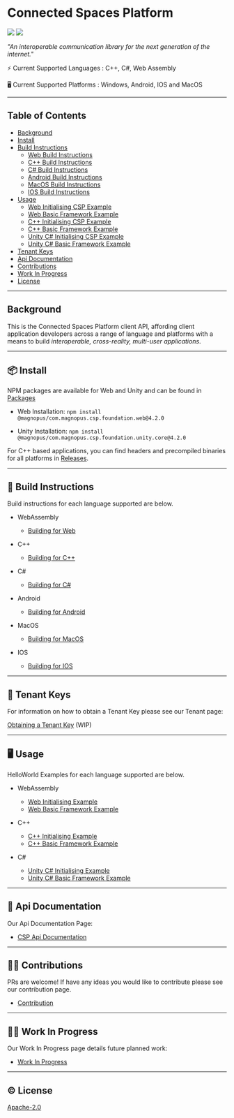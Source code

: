 # Connected Spaces Platform

[![](https://img.shields.io/badge/readme%20style-standard-brightgreen.svg?style=flat-square)](https://github.com/magnopus-opensource/csp-foundation/blob/main/LICENSE)
[![](https://img.shields.io/badge/License-Apache2.0-blue)](https://github.com/magnopus-opensource/csp-foundation/blob/main/LICENSE)


_"An interoperable communication library for the next generation of the internet."_

⚡️ Current Supported Languages : C++, C#, Web Assembly

🖥️ Current Supported Platforms : Windows, Android, IOS and MacOS


****

## Table of Contents

- [Background](#background)
- [Install](#-install)
- [Build Instructions](#-build-instructions)
  - [Web Build Instructions](https://github.com/magnopus-opensource/csp-foundation/wiki/Building-Foundation-for-Web)
  - [C++ Build Instructions](https://github.com/magnopus-opensource/csp-foundation/wiki/Building-Foundation-for-CPP)
  - [C# Build Instructions](https://github.com/magnopus-opensource/csp-foundation/wiki/Building-Foundation-for-CSharp)
  - [Android Build Instructions](https://github.com/magnopus-opensource/csp-foundation/wiki/Building-Foundation-for-Android)
  - [MacOS Build Instructions](https://github.com/magnopus-opensource/csp-foundation/wiki/Building-Foundation-for-MacOS)
  - [IOS Build Instructions](https://github.com/magnopus-opensource/csp-foundation/wiki/Building-Foundation-for-IOS)
- [Usage](#%EF%B8%8F-usage)
    - [Web Initialising CSP Example](https://github.com/magnopus-opensource/csp-foundation/tree/main/Examples/Initialising%20Foundation/Web)
    - [Web Basic Framework Example](https://github.com/magnopus-opensource/csp-foundation/tree/main/Examples/Basic%20Framework/Web)
    - [C++ Initialising CSP Example](https://github.com/magnopus-opensource/csp-foundation/tree/main/Examples/Initialising%20Foundation/CPlusPlus/InitialisingFoundation)
    - [C++ Basic Framework Example](https://github.com/magnopus-opensource/csp-foundation/tree/main/Examples/Basic%20Framework/CPlusPlus/BasicFramework)
    - [Unity C# Initialising CSP Example](https://github.com/magnopus-opensource/csp-foundation/tree/main/Examples/Initialising%20Foundation/CSharp/Foundation-Unity-Example)
    - [Unity C# Basic Framework Example](https://github.com/magnopus-opensource/csp-foundation/tree/main/Examples/Basic%20Framework/CSharp/Foundation-Unity-Example)
- [Tenant Keys](#-tenant-keys)
- [Api Documentation](#-api-documentation)
- [Contributions](#%EF%B8%8F-contributions)
- [Work In Progress](#woman_factory_worker-work-in-progress)
- [License](#%EF%B8%8F-license)

****

## Background
This is the Connected Spaces Platform client API, affording client application developers across a range of language and platforms with a means to build *interoperable, cross-reality, multi-user applications*.


****

## 📦 Install
NPM packages are available for Web and Unity and can be found in [Packages](https://github.com/orgs/magnopus-opensource/packages?repo_name=csp-foundation)

- Web Installation:  `npm install @magnopus/com.magnopus.csp.foundation.web@4.2.0`

- Unity Installation: `npm install @magnopus/com.magnopus.csp.foundation.unity.core@4.2.0`

For C++ based applications, you can find headers and precompiled binaries for all platforms in [Releases](https://github.com/magnopus-opensource/csp-foundation/releases).

****

## 🔨 Build Instructions
Build instructions for each language supported are below.

- WebAssembly 
    - [Building for Web](https://github.com/magnopus-opensource/csp-foundation/wiki/Building-Foundation-for-Web)
- C++
    - [Building for C++](https://github.com/magnopus-opensource/csp-foundation/wiki/Building-Foundation-for-CPP)

- C#
    - [Building for C#](https://github.com/magnopus-opensource/csp-foundation/wiki/Building-Foundation-for-CSharp)

- Android
    - [Building for Android](https://github.com/magnopus-opensource/csp-foundation/wiki/Building-Foundation-for-Android)

- MacOS
    - [Building for MacOS](https://github.com/magnopus-opensource/csp-foundation/wiki/Building-Foundation-for-MacOS)

- IOS
    - [Building for IOS](https://github.com/magnopus-opensource/csp-foundation/wiki/Building-Foundation-for-IOS)

****

## 🔑 Tenant Keys

For information on how to obtain a Tenant Key please see our Tenant page:

[Obtaining a Tenant Key](https://github.com/magnopus-opensource/csp-foundation/wiki) (WIP)
****
## 🖥️ Usage
HelloWorld Examples for each language supported are below.

- WebAssembly 
    - [Web Initialising Example](https://github.com/magnopus-opensource/csp-foundation/tree/main/Examples/Initialising%20Foundation/Web)
    - [Web Basic Framework Example](https://github.com/magnopus-opensource/csp-foundation/tree/main/Examples/Basic%20Framework/Web)
- C++
    - [C++ Initialising Example](https://github.com/magnopus-opensource/csp-foundation/tree/main/Examples/Initialising%20Foundation/CPlusPlus/InitialisingFoundation)
    - [C++ Basic Framework Example](https://github.com/magnopus-opensource/csp-foundation/tree/main/Examples/Basic%20Framework/CPlusPlus/BasicFramework)

- C#
    - [Unity C# Initialising Example](https://github.com/magnopus-opensource/csp-foundation/tree/main/Examples/Initialising%20Foundation/CSharp/Foundation-Unity-Example)
    - [Unity C# Basic Framework Example](https://github.com/magnopus-opensource/csp-foundation/tree/main/Examples/Basic%20Framework/CSharp/Foundation-Unity-Example)

****

 ## 📖 Api Documentation

 Our Api Documentation Page:

 - [CSP Api Documentation](https://builds.magnoboard.com/foundation-docs/index.html)


****

## 👷‍♂️ Contributions

PRs are welcome! If have any ideas you would like to contribute please see our contribution page.

 - [Contribution](/CONTRIBUTING.md)


****

## :woman_factory_worker: Work In Progress

Our Work In Progress page details future planned work:

 - [Work In Progress](https://github.com/magnopus-opensource/csp-foundation/wiki/Work-In-Progress)


****

 ## ©️ License

 [Apache-2.0](https://github.com/magnopus-opensource/csp-foundation/blob/main/LICENSE)

